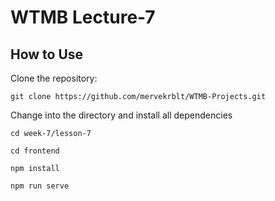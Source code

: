# WTMB Lecture-7

## How to Use
Clone the repository:

```
git clone https://github.com/mervekrblt/WTMB-Projects.git
```
    
Change into the directory and install all dependencies
```
cd week-7/lesson-7

cd frontend

npm install

npm run serve
```